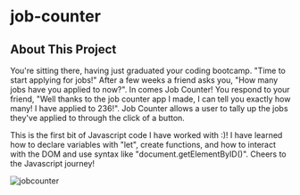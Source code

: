 # job-counter

## About This Project
You're sitting there, having just graduated your coding bootcamp. "Time to start applying for jobs!" After a few weeks a friend asks you,
"How many jobs have you applied to now?". In comes Job Counter! You respond to your friend, "Well thanks to the job counter app I made, I can tell you exactly how many! 
I have applied to 236!". Job Counter allows a user to tally up the jobs they've applied to through the click of a button. 

This is the first bit of Javascript code I have worked with :)! I have learned how to declare variables with "let", create functions, and
how to interact with the DOM and use syntax like "document.getElementByID()". Cheers to the Javascript journey! 


![jobcounter](https://user-images.githubusercontent.com/103782984/203156271-18c60d47-9ba1-4b05-83c5-5c1574f03565.gif)
